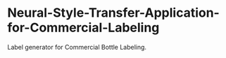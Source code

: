 # Neural-Style-Transfer-Application-for-Commercial-Labeling

Label generator for Commercial Bottle Labeling.
